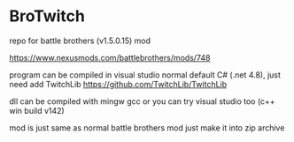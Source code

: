 # BroTwitch

repo for battle brothers (v1.5.0.15) mod

https://www.nexusmods.com/battlebrothers/mods/748

program can be compiled in visual studio normal default C# (.net 4.8), just need add TwitchLib https://github.com/TwitchLib/TwitchLib

dll can be compiled with mingw gcc or you can try visual studio too (c++ win build v142)

mod is just same as normal battle brothers mod just make it into zip archive
